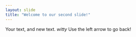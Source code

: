 ```yaml
---
layout: slide
title: "Welcome to our second slide!"
---
```

Your text, and new text. *witty*
Use the left arrow to go back!

